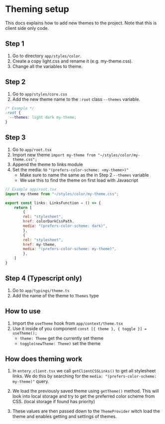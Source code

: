 # Theming setup
This docs explains how to add new themes to the project. Note that this is client side only code.

## Step 1
1. Go to directory `app/styles/color`.
2. Create a copy light.css and rename it (e.g. my-theme.css).
3. Change all the variables to theme.

## Step 2 
1. Go to `app/styles/core.css` 
2. Add the new theme name to the `:root` class `--themes` variable.

```CSS
/* Example */
:root {
  --themes: light dark my-theme;
}
```

## Step 3
1. Go to `app/root.tsx`
2. Import new theme `import my-theme from "~/styles/color/my-theme.css";`
3. Append the theme to links module
4. Set the media: to `"(prefers-color-scheme: <my-theme>)"`
	- Make sure to name the same as the in Step 2 `--themes` variable
	- We use this to find the theme on first load with Javascript

```Javascript
// Example app/root.tsx
import my-theme from "~/styles/color/my-theme.css";

export const links: LinksFunction = () => {
	return [
		{
	  	rel: "stylesheet",
	  	href: colorDarkCssPath,
	  	media: "(prefers-color-scheme: dark)",
		},
		{
	  	rel: "stylesheet",
	  	href: my-theme,
	  	media: "(prefers-color-scheme: my-theme)",
		},
	]
}
```

## Step 4 (Typescript only)
1. Go to `app/typings/theme.ts`
2. Add the name of the theme to `Themes` type

## How to use
1. Import the `useTheme` hook from `app/context/theme.tsx`
2. Use it inside of you component `const [{ theme }, { toggle }] = useTheme();`
	- `theme: Theme` get the currently set theme
	- `toggle(newTheme: Theme)` set the theme

## How does theming work
1. In `entery.client.tsx` we call `getClientCSSLinks()` to get all stylesheet links. We do 
this by searching for the `media: "(prefers-color-scheme: my-theme)"` query.

2. We load the previously saved theme using `getTheme()` method. This will look 
into local storage and try to get the preferred color scheme from CSS. (local storage if found has priority) 

3. These values are then passed down to the `ThemeProvider` witch load the theme
and enables getting and settings of themes.